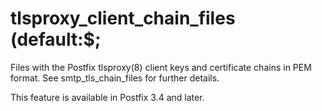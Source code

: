 # tlsproxy_client_chain_files (default:$; 

 Files with the Postfix tlsproxy(8) client keys and certificate
chains in PEM format. See smtp_tls_chain_files for further details. 

 This feature is available in Postfix 3.4 and later. 


